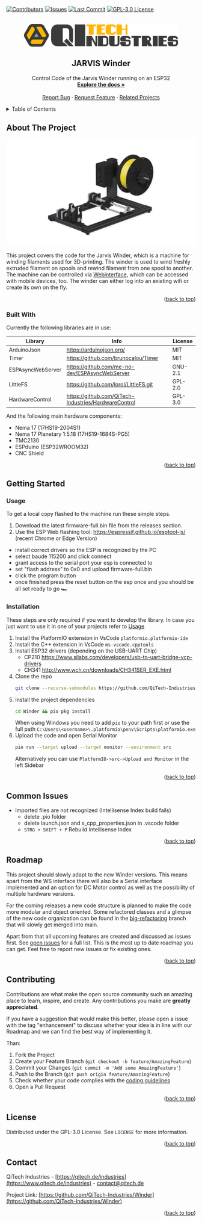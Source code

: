 <div id="top"></div>

<!-- PROJECT SHIELDS -->
[![Contributors][contributors-shield]][contributors-url]
[![Issues][issues-shield]][issues-url]
[![Last Commit][commit-shield]][commit-url]
[![GPL-3.0 License][license-shield]][license-url]

<!-- PROJECT LOGO -->
<br />
<div align="center">
  <a href="https://github.com/QiTech-Industries/Winder">
    <img src="images/logo.svg" alt="Logo" height="60">
  </a>

  <h2 align="center">JARVIS Winder</h2>

  <p align="center">
Control Code of the Jarvis Winder running on an ESP32
    <br />
    <a href="https://github.com/QiTech-Industries/Winder/tree/main/documentation"><strong>Explore the docs »</strong></a>
    <br />
    <br />
    <a href="https://github.com/QiTech-Industries/Winder/issues">Report Bug</a>
    ·
    <a href="https://github.com/QiTech-Industries/Winder/issues">Request Feature</a>
    ·
    <a href="https://github.com/QiTech-Industries">Related Projects</a>
  </p>
</div>



<!-- TABLE OF CONTENTS -->
<details>
  <summary>Table of Contents</summary>
  <ol>
    <li>
      <a href="#about-the-project">About The Project</a>
      <ul>
        <li><a href="#built-with">Built With</a></li>
      </ul>
    </li>
    <li>
      <a href="#getting-started">Getting Started</a>
      <ul>
        <li><a href="#installation">Installation</a></li>
      </ul>
    </li>
    <li><a href="#common-issues">Common Issues</a></li>
    <li><a href="#roadmap">Roadmap</a></li>
    <li><a href="#contributing">Contributing</a></li>
    <li><a href="#license">License</a></li>
    <li><a href="#contact">Contact</a></li>
  </ol>
</details>



<!-- ABOUT THE PROJECT -->
## About The Project

<div align="center">
  <a href="https://github.com/QiTech-Industries/Winder">
    <img src="images/winder.png" alt="Jarvis Winder">
  </a>
  </div>

This project covers the code for the Jarvis Winder, which is a machine for winding filaments used for 3D-printing. The winder is used to wind freshly extruded filament on spools and rewind filament from one spool to another. The machine can be controlled via [Webinterface](https://github.com/QiTech-Industries/WinderWebInterface), which can be accessed with mobile devices, too. The winder can either log into an existing wifi or create its own on the fly.

<p align="right">(<a href="#top">back to top</a>)</p>



### Built With

Currently the following libraries are in use:

| Library           | Info                                                 | License |
| ----------------- | ---------------------------------------------------- | ------- |
| ArduinoJson       | https://arduinojson.org/                             | MIT     |
| Timer             | https://github.com/brunocalou/Timer                  | MIT     |
| ESPAsyncWebServer | https://github.com/me-no-dev/ESPAsyncWebServer       | GNU-2.1 |
| LittleFS          | https://github.com/lorol/LittleFS.git                | GPL-2.0 |
| HardwareControl   | https://github.com/QiTech-Industries/HardwareControl | GPL-3.0 |

And the following main hardware components:
- Nema 17 (17HS19-2004S1)
- Nema 17 Planetary 1:5.18 (17HS19-1684S-PG5)
- TMC2130
- ESPduino (ESP32WROOM32)
- CNC Shield

<p align="right">(<a href="#top">back to top</a>)</p>



<!-- GETTING STARTED -->
## Getting Started

### Usage
To get a local copy flashed to the machine run these simple steps.

1. Download the latest firmware-full.bin file from the releases section.
2. Use the ESP Web flashing tool: https://espressif.github.io/esptool-js/ (recent Chrome or Edge Version)
  - install correct drivers so the ESP is recognized by the PC 
  - select baude 115200 and click connect
  - grant access to the serial port your esp is connected to
  - set "flash address" to 0x0 and upload firmware-full.bin
  - click the program button
  - once finished press the reset button on the esp once and you should be all set ready to go 🏎️

### Installation

These steps are only required if you want to develop the library. In case you just want to use it in one of your projects refer to [Usage](#usage)

1. Install the PlatformIO extension in VsCode `platformio.platformio-ide`
2. Install the C++ extension in VsCode `ms-vscode.cpptools`
3. Install ESP32 drivers (depending on the USB-UART Chip)
     - CP210 https://www.silabs.com/developers/usb-to-uart-bridge-vcp-drivers
     - CH341 http://www.wch.cn/downloads/CH341SER_EXE.html
4. Clone the repo
   ```sh
   git clone --recurse-submodules https://github.com/QiTech-Industries/Winder.git
   ```
5. Install the project dependencies
   ```sh
   cd Winder && pio pkg install
   ```
   When using Windows you need to add `pio` to your path first or use the full path `C:\Users\<username>\.platformio\penv\Scripts\platformio.exe`
6. Upload the code and open Serial Monitor
   ```sh
   pio run --target upload --target monitor --environment src
   ```
   Alternatively you can use `PlatformIO->src->Upload and Monitor` in the left Sidebar

<p align="right">(<a href="#top">back to top</a>)</p>

## Common Issues
- Imported files are not recognized (Intellisense Index build fails)
  - delete .pio folder
  - delete launch.json and s_cpp_properties.json in .vscode folder
  - `STRG + SHIFT + P` Rebuild Intellisense Index

<p align="right">(<a href="#top">back to top</a>)</p>

<!-- ROADMAP -->
## Roadmap
This project should slowly adapt to the new Winder versions. This means apart from the WS interface there will also be a Serial interface implemented and an option for DC Motor control as well as the possibility of multiple hardware versions.

For the coming releases a new code structure is planned to make the code more modular and object oriented. Some refactored classes and a glimpse of the new code organization can be found in the [big-refactoring](https://github.com/QiTech-Industries/Winder/tree/big-refactoring) branch that will slowly get merged into main.

Apart from that all upcoming features are created and discussed as issues first.
See [open issues](https://github.com/QiTech-Industries/Winder/issues) for a full list. This is the most up to date roadmap you can get. Feel free to report new issues or fix existing ones.

<p align="right">(<a href="#top">back to top</a>)</p>



<!-- CONTRIBUTING -->
## Contributing

Contributions are what make the open source community such an amazing place to learn, inspire, and create. Any contributions you make are **greatly appreciated**.

If you have a suggestion that would make this better, please open a issue with the tag "enhancement" to discuss whether your idea is in line with our Roadmap and we can find the best way of implementing it.

Than:

1. Fork the Project
2. Create your Feature Branch (`git checkout -b feature/AmazingFeature`)
3. Commit your Changes (`git commit -m 'Add some AmazingFeature'`)
4. Push to the Branch (`git push origin feature/AmazingFeature`)
5. Check whether your code complies with the [coding guidelines](documentation/coding_conventions.md)
6. Open a Pull Request

<p align="right">(<a href="#top">back to top</a>)</p>



<!-- LICENSE -->
## License

Distributed under the GPL-3.0 License. See `LICENSE` for more information.

<p align="right">(<a href="#top">back to top</a>)</p>



<!-- CONTACT -->
## Contact

QiTech Industries - [https://qitech.de/industries](https://www.qitech.de/industries) - contact@qitech.de

Project Link: [https://github.com/QiTech-Industries/Winder](https://github.com/QiTech-Industries/Winder)

<p align="right">(<a href="#top">back to top</a>)</p>

<!-- MARKDOWN LINKS & IMAGES -->
<!-- https://www.markdownguide.org/basic-syntax/#reference-style-links -->
[contributors-shield]: https://img.shields.io/github/contributors/QiTech-Industries/Winder?style=for-the-badge
[contributors-url]: https://github.com/QiTech-Industries/Winder/graphs/contributors

[commit-shield]: https://img.shields.io/github/last-commit/QiTech-Industries/Winder?style=for-the-badge
[commit-url]: https://github.com/QiTech-Industries/Winder/commits

[issues-shield]: https://img.shields.io/github/issues/QiTech-Industries/Winder?style=for-the-badge
[issues-url]: https://github.com/QiTech-Industries/Winder/issues

[license-shield]: https://img.shields.io/github/license/QiTech-Industries/Winder?style=for-the-badge
[license-url]: https://github.com/QiTech-Industries/Winder/blob/main/LICENSE
